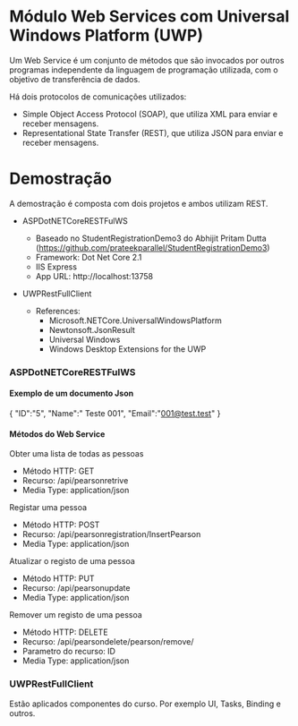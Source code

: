 # Módulo Web Services com Universal Windows Platform (UWP)

Um Web Service é um conjunto de métodos que são invocados por outros programas independente da linguagem de programação utilizada, com o objetivo de transferência de dados.

Há dois protocolos de comunicações utilizados:
 * Simple Object Access Protocol (SOAP), que utiliza XML para enviar e receber mensagens.
 * Representational State Transfer (REST), que utiliza JSON para enviar e receber mensagens.


# Demostração
A demostração é composta com dois projetos e ambos utilizam REST.
 * ASPDotNETCoreRESTFulWS
   * Baseado no StudentRegistrationDemo3 do Abhijit Pritam Dutta (https://github.com/prateekparallel/StudentRegistrationDemo3)
   * Framework: Dot Net Core 2.1
   * IIS Express 
   * App URL: http://localhost:13758

 * UWPRestFullClient
   * References:
      * Microsoft.NETCore.UniversalWindowsPlatform
	  * Newtonsoft.JsonResult
	  * Universal Windows
	  * Windows Desktop Extensions for the UWP
   
   

### ASPDotNETCoreRESTFulWS


####  Exemplo de um documento Json

{
  "ID":"5",
  "Name":" Teste 001",
  "Email":"001@test.test"
}

 #### Métodos do Web Service

Obter uma lista de todas as pessoas
 * Método HTTP: GET
 * Recurso: /api/pearsonretrive
 * Media Type: application/json

Registar uma pessoa
 * Método HTTP:  POST
 * Recurso: /api/pearsonregistration/InsertPearson
 * Media Type: application/json

Atualizar o registo de uma pessoa 
 * Método HTTP:   PUT
 * Recurso:  /api/pearsonupdate
 * Media Type: application/json


Remover um registo de uma pessoa
 * Método HTTP: DELETE
 * Recurso:  /api/pearsondelete/pearson/remove/
 * Parametro do recurso: ID 
 * Media Type: application/json



### UWPRestFullClient

Estão aplicados componentes do curso. Por exemplo UI, Tasks, Binding e outros.
